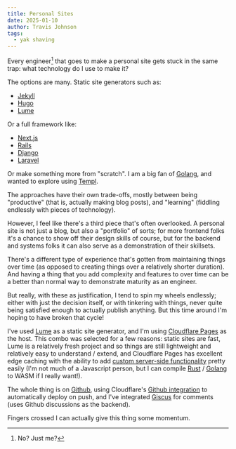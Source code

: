 ```yaml
---
title: Personal Sites
date: 2025-01-10
author: Travis Johnson
tags:
  - yak shaving
---
```


Every engineer[^1] that goes to make a personal site gets stuck in the same trap: what technology do I use to make it?

[^1]: No? Just me?

<!-- more -->

The options are many. Static site generators such as:

- [Jekyll](https://jekyllrb.com/)
- [Hugo](https://gohugo.io/)
- [Lume](https://lume.land/)

Or a full framework like:

- [Next.js](https://nextjs.org/)
- [Rails](https://rubyonrails.org/)
- [Django](https://www.djangoproject.com/)
- [Laravel](https://laravel.com/)

Or make something more from "scratch". I am a big fan of [Golang](https://go.dev/), and wanted to explore using [Templ](https://templ.guide/).

The approaches have their own trade-offs, mostly between being "productive" (that is, actually making blog posts), and "learning" (fiddling endlessly with pieces of technology).

However, I feel like there's a third piece that's often overlooked. A personal site is not just a blog, but also a "portfolio" of sorts; for more frontend folks it's a chance to show off their design skills of course, but for the backend and systems folks it can also serve as a demonstration of their skillsets.

There's a different type of experience that's gotten from maintaining things over time (as opposed to creating things over a relatively shorter duration). And having a thing that you add complexity and features to over time can be a better than normal way to demonstrate maturity as an engineer.

But really, with these as justification, I tend to spin my wheels endlessly; either with just the decision itself, or with tinkering with things, never quite being satisfied enough to actually publish anything. But this time around I'm hoping to have broken that cycle!

I've used [Lume](https://lume.land/) as a static site generator, and I'm using [Cloudflare Pages](https://pages.cloudflare.com/) as the host. This combo was selected for a few reasons: static sites are fast, Lume is a relatively fresh project and so things are still lightweight and relatively easy to understand / extend, and Cloudflare Pages has excellent edge caching with the ability to add [custom server-side functionality](https://developers.cloudflare.com/pages/functions/) pretty easily (I'm not much of a Javascript person, but I can compile [Rust](https://www.rust-lang.org/) / [Golang](https://go.dev) to WASM if I really want!).

The whole thing is on [Github](https://github.com/thisguycodes/me), using Cloudflare's [Github integration](https://developers.cloudflare.com/pages/configuration/git-integration/#github) to automatically deploy on push, and I've integrated [Giscus](https://giscus.app/) for comments (uses Github discussions as the backend).

Fingers crossed I can actually give this thing some momentum.
